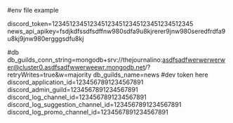 #env file example

discord_token=1234512345123451234512345123451234512345
news_api_apikey=fsdjkdfssdfsdffnw980sdfa9u8kjrerer9jnw980seredfrdfa9u8kj9jnw980ergggsdfu8kj

#db
db_guilds_conn_string=mongodb+srv://thejournalino:asdfsadfwerwerwerwer@cluster0.asdfsadfwwerweewr.mongodb.net/?retryWrites=true&w=majority
db_guilds_name=news
#dev token here
discord_application_id=1234567891234567891
discord_admin_guild=1234567891234567891
discord_log_channel_id=1234567891234567891
discord_log_suggestion_channel_id=1234567891234567891
discord_log_promo_channel_id=1234567891234567891